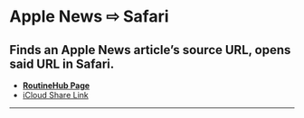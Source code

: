 # Apple News ⇨ Safari
## Finds an Apple News article’s source URL, opens said URL in Safari.
* [**RoutineHub Page**](https://routinehub.co/shortcut/8690/)
* [iCloud Share Link](https://www.icloud.com/shortcuts/bf8040615a634018a0ad79d0a589b2d4)
***